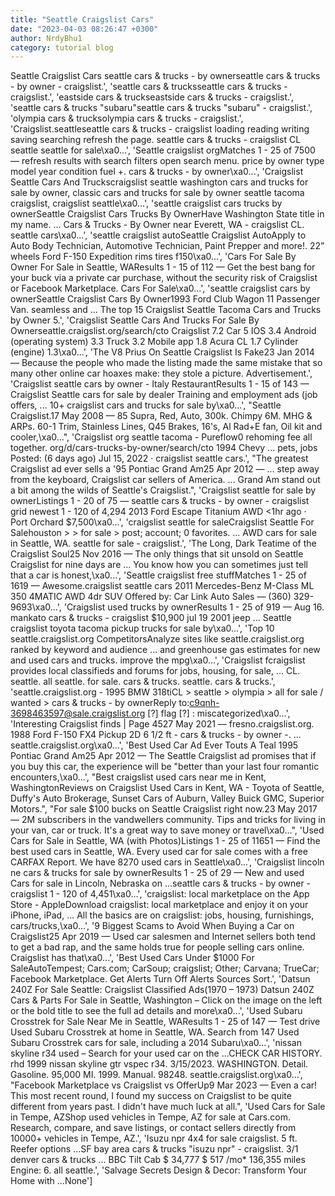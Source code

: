 ```yaml
---
title: "Seattle Craigslist Cars"
date: "2023-04-03 08:26:47 +0300"
author: NrdyBhu1
category: tutorial blog
---
```

Seattle Craigslist Cars
seattle cars & trucks - by ownerseattle cars & trucks - by owner - craigslist.', 'seattle cars & trucksseattle cars & trucks - craigslist.', 'eastside cars & truckseastside cars & trucks - craigslist.', 'seattle cars & trucks "subaru"seattle cars & trucks "subaru" - craigslist.', 'olympia cars & trucksolympia cars & trucks - craigslist.', 'Craigslist.seattleseattle cars & trucks - craigslist loading reading writing saving searching refresh the page. seattle cars & trucks - craigslist CL seattle seattle for sale\xa0...', 'Seattle craigslist orgMatches 1 - 25 of 7500 — refresh results with search filters open search menu. price by owner type model year condition fuel +. cars & trucks - by owner\xa0...', 'Craigslist Seattle Cars And Truckscraigslist seattle washington cars and trucks for sale by owner, classic cars and trucks for sale by owner seattle tacoma craigslist, craigslist seattle\xa0...', 'seattle craigslist cars trucks by ownerSeattle Craigslist Cars Trucks By OwnerHave Washington State title in my name. ... Cars & Trucks - By Owner near Everett, WA - craigslist CL. seattle cars\xa0...', 'seattle craigslist autoSeattle Craigslist AutoApply to Auto Body Technician, Automotive Technician, Paint Prepper and more!. 22” wheels Ford F-150 Expedition rims tires f150\xa0...', 'Cars For Sale By Owner For Sale in Seattle, WAResults 1 - 15 of 112 — Get the best bang for your buck via a private car purchase, without the security risk of Craigslist or Facebook Marketplace. Cars For Sale\xa0...', 'seattle craigslist cars by ownerSeattle Craigslist Cars By Owner1993 Ford Club Wagon 11 Passenger Van. seamless and ... The top 15 Craigslist Seattle Tacoma Cars and Trucks by Owner 5.', 'Craigslist Seattle Cars And Trucks For Sale By Ownerseattle.craigslist.org/search/cto Craigslist 7.2 Car 5 IOS 3.4 Android (operating system) 3.3 Truck 3.2 Mobile app 1.8 Acura CL 1.7 Cylinder (engine) 1.3\xa0...', 'The V8 Prius On Seattle Craigslist Is Fake23 Jan 2014 — Because the people who made the listing made the same mistake that so many other online car hoaxes make: they stole a picture. Advertisement.', 'Craigslist seattle cars by owner - Italy RestaurantResults 1 - 15 of 143 — Craigslist Seattle cars for sale by dealer Training and employment ads (job offers, ... 10+ craigslist cars and trucks for sale by\xa0...', "Seattle Craigslist.17 May 2008 — 85 Supra, Red, Auto, 300k. Chimpy 6M. MHG & ARPs. 60-1 Trim, Stainless Lines, Q45 Brakes, 16's, Al Rad+E fan, Oil kit and cooler,\xa0...", 'Craigslist org seattle tacoma - Pureflow0 rehoming fee all together. org/d/cars-trucks-by-owner/search/cto 1994 Chevy ... pets, jobs Posted: (6 days ago) Jul 15, 2022 · craigslist seattle cars.', "The greatest Craigslist ad ever sells a '95 Pontiac Grand Am25 Apr 2012 — ... step away from the keyboard, Craigslist car sellers of America. ... Grand Am stand out a bit among the wilds of Seattle's Craigslist.", 'Craigslist seattle for sale by ownerListings 1 - 20 of 75 — seattle cars & trucks - by owner - craigslist grid newest 1 - 120 of 4,294 2013 Ford Escape Titanium AWD <1hr ago · Port Orchard $7,500\xa0...', 'craigslist seattle for saleCraigslist Seattle For Salehouston > > for sale > post; account; 0 favorites. ... AWD cars for sale in Seattle, WA. seattle for sale - craigslist.', 'The Long, Dark Teatime of the Craigslist Soul25 Nov 2016 — The only things that sit unsold on Seattle Craigslist for nine days are ... You know how you can sometimes just tell that a car is honest,\xa0...', 'Seattle craigslist free stuffMatches 1 - 25 of 1619 — Awesome.craigslist seattle cars 2011 Mercedes-Benz M-Class ML 350 4MATIC AWD 4dr SUV Offered by: Car Link Auto Sales — (360) 329-9693\xa0...', 'Craigslist used trucks by ownerResults 1 - 25 of 919 — Aug 16. mankato cars & trucks - craigslist $10,900 jul 19 2001 jeep ... Seattle craigslist toyota tacoma pickup trucks for sale by\xa0...', 'Top 10 seattle.craigslist.org CompetitorsAnalyze sites like seattle.craigslist.org ranked by keyword and audience ... and greenhouse gas estimates for new and used cars and trucks. improve the mpg\xa0...', 'Craigslist fcraigslist provides local classifieds and forums for jobs, housing, for sale, ... CL. seattle. all seattle. for sale. cars & trucks. seattle. cars & trucks.', 'seattle.craigslist.org - 1995 BMW 318tiCL > seattle > olympia > all for sale / wanted > cars & trucks - by ownerReply to:c9qnh-3698463597@sale.craigslist.org [?] flag [?] : miscategorized\xa0...', 'Interesting Craigslist finds | Page 4527 May 2021 — fresno.craigslist.org. 1988 Ford F-150 FX4 Pickup 2D 6 1/2 ft - cars & trucks - by owner -. ... seattle.craigslist.org\xa0...', 'Best Used Car Ad Ever Touts A Teal 1995 Pontiac Grand Am25 Apr 2012 — The Seattle Craigslist ad promises that if you buy this car, the experience will be "better than your last four romantic encounters,\xa0...', "Best craigslist used cars near me in Kent, WashingtonReviews on Craigslist Used Cars in Kent, WA - Toyota of Seattle, Duffy's Auto Brokerage, Sunset Cars of Auburn, Valley Buick GMC, Superior Motors.", "For sale $100 bucks on Seattle Craigslist right now.23 May 2017 — 2M subscribers in the vandwellers community. Tips and tricks for living in your van, car or truck. It's a great way to save money or travel\xa0...", 'Used Cars for Sale in Seattle, WA (with Photos)Listings 1 - 25 of 11651 — Find the best used cars in Seattle, WA. Every used car for sale comes with a free CARFAX Report. We have 8270 used cars in Seattle\xa0...', 'Craigslist lincoln ne cars & trucks for sale by ownerResults 1 - 25 of 29 — New and used Cars for sale in Lincoln, Nebraska on …seattle cars & trucks - by owner - craigslist 1 - 120 of 4,451\xa0...', 'craigslist: local marketplace on the App Store - AppleDownload craigslist: local marketplace and enjoy it on your iPhone, iPad, ... All the basics are on craigslist: jobs, housing, furnishings, cars/trucks,\xa0...', '9 Biggest Scams to Avoid When Buying a Car on Craigslist25 Apr 2019 — Used car salesmen and Internet sellers both tend to get a bad rap, and the same holds true for people selling cars online. Craigslist has that\xa0...', 'Best Used Cars Under $1000 For SaleAutoTempest; Cars.com; CarSoup; craigslist; Other; Carvana; TrueCar; Facebook Marketplace. Get Alerts Turn Off Alerts Sources Sort.', 'Datsun 240Z For Sale Seattle: Craigslist Classified Ads(1970 – 1973) Datsun 240Z Cars & Parts For Sale in Seattle, Washington – Click on the image on the left or the bold title to see the full ad details and more\xa0...', 'Used Subaru Crosstrek for Sale Near Me in Seattle, WAResults 1 - 25 of 147 — Test drive Used Subaru Crosstrek at home in Seattle, WA. Search from 147 Used Subaru Crosstrek cars for sale, including a 2014 Subaru\xa0...', 'nissan skyline r34 used – Search for your used car on the ...CHECK CAR HISTORY. rhd 1999 nissan skyline gtr vspec r34. 3/15/2023. WASHINGTON. Detail. Gasoline. 95,000 MI. 1999. Manual. 98248. seattle.craigslist.org\xa0...', "Facebook Marketplace vs Craigslist vs OfferUp9 Mar 2023 — Even a car! This most recent round, I found my success on Craigslist to be quite different from years past. I didn't have much luck at all.", 'Used Cars for Sale in Tempe, AZShop used vehicles in Tempe, AZ for sale at Cars.com. Research, compare, and save listings, or contact sellers directly from 10000+ vehicles in Tempe, AZ.', 'Isuzu npr 4x4 for sale craigslist. 5 ft. Reefer options ...SF bay area cars & trucks "isuzu npr" - craigslist. 3/1 denver cars & trucks ... BBC Tilt Cab $ 34,777 $ 517 /mo* 136,355 miles Engine: 6. all seattle.', 'Salvage Secrets Design & Decor: Transform Your Home with ...None']